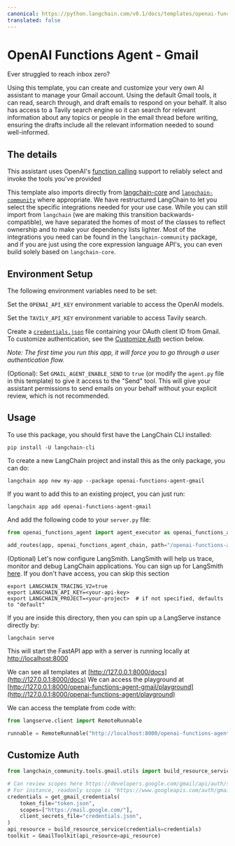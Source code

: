 ```yaml
---
canonical: https://python.langchain.com/v0.1/docs/templates/openai-functions-agent-gmail
translated: false
---
```


# OpenAI Functions Agent - Gmail

Ever struggled to reach inbox zero?

Using this template, you can create and customize your very own AI assistant to manage your Gmail account. Using the default Gmail tools, it can read, search through, and draft emails to respond on your behalf. It also has access to a Tavily search engine so it can search for relevant information about any topics or people in the email thread before writing, ensuring the drafts include all the relevant information needed to sound well-informed.

## The details

This assistant uses OpenAI's [function calling](https://python.langchain.com/docs/modules/chains/how_to/openai_functions) support to reliably select and invoke the tools you've provided

This template also imports directly from [langchain-core](https://pypi.org/project/langchain-core/) and [`langchain-community`](https://pypi.org/project/langchain-community/) where appropriate. We have restructured LangChain to let you select the specific integrations needed for your use case. While you can still import from `langchain` (we are making this transition backwards-compatible), we have separated the homes of most of the classes to reflect ownership and to make your dependency lists lighter. Most of the integrations you need can be found in the `langchain-community` package, and if you are just using the core expression language API's, you can even build solely based on `langchain-core`.

## Environment Setup

The following environment variables need to be set:

Set the `OPENAI_API_KEY` environment variable to access the OpenAI models.

Set the `TAVILY_API_KEY` environment variable to access Tavily search.

Create a [`credentials.json`](https://developers.google.com/gmail/api/quickstart/python#authorize_credentials_for_a_desktop_application) file containing your OAuth client ID from Gmail. To customize authentication, see the [Customize Auth](#customize-auth) section below.

_*Note:* The first time you run this app, it will force you to go through a user authentication flow._

(Optional): Set `GMAIL_AGENT_ENABLE_SEND`  to `true` (or modify the `agent.py` file in this template) to give it access to the "Send" tool. This will give your assistant permissions to send emails on your behalf without your explicit review, which is not recommended.

## Usage

To use this package, you should first have the LangChain CLI installed:

```shell
pip install -U langchain-cli
```

To create a new LangChain project and install this as the only package, you can do:

```shell
langchain app new my-app --package openai-functions-agent-gmail
```

If you want to add this to an existing project, you can just run:

```shell
langchain app add openai-functions-agent-gmail
```

And add the following code to your `server.py` file:

```python
from openai_functions_agent import agent_executor as openai_functions_agent_chain

add_routes(app, openai_functions_agent_chain, path="/openai-functions-agent-gmail")
```

(Optional) Let's now configure LangSmith.
LangSmith will help us trace, monitor and debug LangChain applications.
You can sign up for LangSmith [here](https://smith.langchain.com/).
If you don't have access, you can skip this section

```shell
export LANGCHAIN_TRACING_V2=true
export LANGCHAIN_API_KEY=<your-api-key>
export LANGCHAIN_PROJECT=<your-project>  # if not specified, defaults to "default"
```

If you are inside this directory, then you can spin up a LangServe instance directly by:

```shell
langchain serve
```

This will start the FastAPI app with a server is running locally at
[http://localhost:8000](http://localhost:8000)

We can see all templates at [http://127.0.0.1:8000/docs](http://127.0.0.1:8000/docs)
We can access the playground at [http://127.0.0.1:8000/openai-functions-agent-gmail/playground](http://127.0.0.1:8000/openai-functions-agent/playground)

We can access the template from code with:

```python
from langserve.client import RemoteRunnable

runnable = RemoteRunnable("http://localhost:8000/openai-functions-agent-gmail")
```

## Customize Auth

```python
from langchain_community.tools.gmail.utils import build_resource_service, get_gmail_credentials

# Can review scopes here https://developers.google.com/gmail/api/auth/scopes
# For instance, readonly scope is 'https://www.googleapis.com/auth/gmail.readonly'
credentials = get_gmail_credentials(
    token_file="token.json",
    scopes=["https://mail.google.com/"],
    client_secrets_file="credentials.json",
)
api_resource = build_resource_service(credentials=credentials)
toolkit = GmailToolkit(api_resource=api_resource)
```